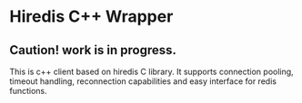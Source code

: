 # Hiredis C++ Wrapper
## Caution! work is in progress.
This is c++ client based on hiredis C library.
It supports connection pooling, timeout handling, reconnection capabilities and easy interface for redis functions.
